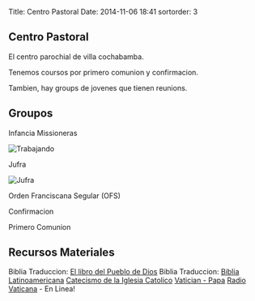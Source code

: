 Title: Centro Pastoral
Date: 2014-11-06 18:41
sortorder: 3

Centro Pastoral
---------------

El centro parochial de villa cochabamba.

Tenemos coursos por primero comunion y confirmacion.

Tambien, hay groups de jovenes que tienen reunions.

Groupos
-------

Infancia Missioneras

![Trabajando]({filename}/images/Misioneras.jpg)

Jufra

![Jufra]({filename}/images/Jufra.jpg)

Orden Franciscana Segular (OFS)

Confirmacion

Primero Comunion

Recursos Materiales
-------------------

Biblia Traduccion: [El libro del Pueblo de Dios](http://www.vatican.va/archive/ESL0506/_INDEX.HTM)
Biblia Traduccion: [Biblia Latinoamericana](http://sagradaescritura.es.tripod.com/biblia/)
[Catecismo de la Iglesia Catolico](http://www.vatican.va/archive/catechism_sp/index_sp.html)
[Vatician - Papa](http://www.vatican.va/phome_sp.htm)
[Radio Vaticana](http://www.radiovaticana.org/spa/index.asp) - En Linea!
